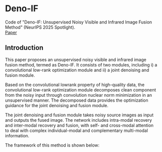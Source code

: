 # Deno-IF
Code of "Deno-IF: Unsupervised Noisy Visible and Infrared Image Fusion Method" (NeurIPS 2025 Spotlight).<br>
[Paper](https://github.com/hanna-xu/Deno-IF/blob/main/paper.pdf)

## Introduction
This paper proposes an unsupervised noisy visible and infrared image fusion method, termed as Deno-IF. It consists of two modules, including i) a convolutional low-rank optimization module and ii) a joint denoising and fusion module. 

Based on the convolutional lowrank property of high-quality data, the convolutional low-rank optimization module decomposes clean
component from the noisy input through convolution nuclear norm minimization in an unsupervised manner. The decomposed data provides the optimization guidance for the joint denoising and fusion module. 

The joint denoising and fusion module takes noisy source images as input and outputs the fused image. The network includes intra-modal recovery and inter-modal recovery and fusion, with self- and cross-modal attention to deal with complex individual-modal and complementary multi-modal information. 

The framework of this method is shown below:

